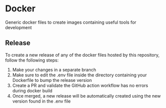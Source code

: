# Docker

Generic docker files to create images containing useful tools for development

## Release

To create a new release of any of the docker files hosted by this repository, follow the following steps:

1. Make your changes in a separate branch
2. Make sure to edit the .env file inside the directory containing your Dockerfile to bump the release version
3. Create a PR and validate the GitHub action workflow has no errors during docker build
4. Once merged, a new release will be automatically created using the new version found in the .env file
